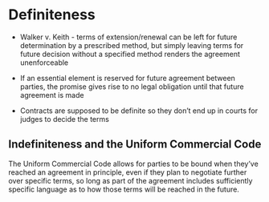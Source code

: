 # Definiteness

-   Walker v. Keith - terms of extension/renewal can be left for future determination by a prescribed method, but simply leaving terms for future decision without a specified method renders the agreement unenforceable
    

-   If an essential element is reserved for future agreement between parties, the promise gives rise to no legal obligation until that future agreement is made
    
-   Contracts are supposed to be definite so they don’t end up in courts for judges to decide the terms
    
## Indefiniteness and the Uniform Commercial Code
The Uniform Commercial Code allows for parties to be bound when they’ve reached an agreement in principle, even if they plan to negotiate further over specific terms, so long as part of the agreement includes sufficiently specific language as to how those terms will be reached in the future.